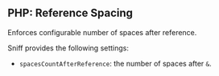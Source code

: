 ## PHP: Reference Spacing

Enforces configurable number of spaces after reference.

Sniff provides the following settings:

*   `spacesCountAfterReference`: the number of spaces after `&`.
